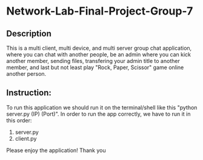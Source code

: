 # Network-Lab-Final-Project-Group-7

## Description
This is a multi client, multi device, and multi server group chat application, where you can chat with another people, be an admin where you can kick another member, sending files, transfering your admin title to another member, and last but not least play "Rock, Paper, Scissor" game online another person.

## Instruction:
To run this application we should run it on the terminal/shell like this "python server.py (IP) (Port)".
In order to run the app correctly, we have to run it in this order:
1. server.py
2. client.py

Please enjoy the application!
Thank you
